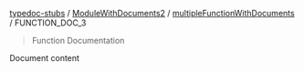 [typedoc-stubs](../../README.md) / [ModuleWithDocuments2](../README.md) / [multipleFunctionWithDocuments](../README.md#multiplefunctionwithdocuments) / FUNCTION\_DOC\_3

> Function Documentation

Document content
